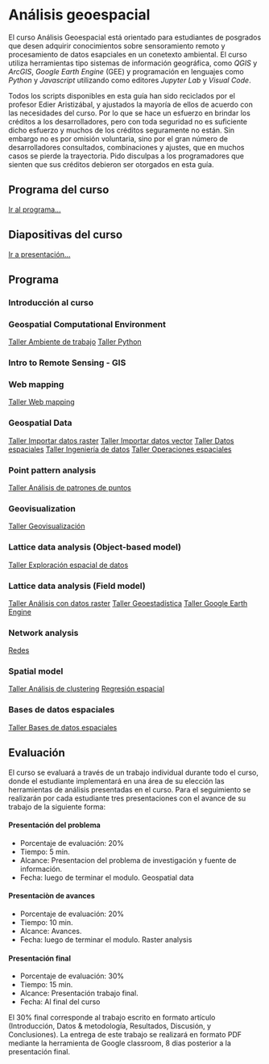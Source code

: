 # Análisis geoespacial

El curso Análisis Geoespacial está orientado para estudiantes de posgrados que desen adquirir conocimientos sobre sensoramiento remoto y procesamiento de datos esapciales en un conetexto ambiental. El curso utiliza herramientas tipo sistemas de información geográfica, como *QGIS* y *ArcGIS*, *Google Earth Engine* (GEE) y programación en lenguajes como *Python* y *Javascript* utilizando como editores *Jupyter Lab* y *Visual Code*. 

Todos los scripts disponibles en esta guía han sido reciclados por el profesor Edier Aristizábal, y ajustados la mayoría de ellos de acuerdo con las necesidades del curso. Por lo que se hace un esfuerzo en brindar los créditos a los desarrolladores, pero con toda seguridad no es suficiente dicho esfuerzo y muchos de los créditos seguramente no están. Sin embargo no es por omisión voluntaria, sino por el gran número de desarrolladores consultados, combinaciones y ajustes, que en muchos casos se pierde la trayectoria. Pido disculpas a los programadores que sienten que sus créditos debieron ser otorgados en esta guía.

## Programa del curso
[Ir al programa...](/Programa_AnalisisGeoespacial.pdf)

## Diapositivas del curso
[Ir a presentación...](AnalisisGeoespacial/html/AnalisisGeoespacial.html)

## Programa

### Introducción al curso

### Geospatial Computational Environment
[Taller Ambiente de trabajo](/Notebooks/ComputationalEnvironment.ipynb)
[Taller Python](/Notebooks/Python.ipynb)


### Intro to Remote Sensing - GIS

### Web mapping
[Taller Web mapping](/Notebooks/WebMapping.ipynb) 

### Geospatial Data
[Taller Importar datos raster](/Notebooks/DownloadData_Raster)
[Taller Importar datos vector](/Notebooks/DownloadData_Vector.ipynb)
[Taller Datos espaciales](/Notebooks/GeospatialData.ipynb) 
[Taller Ingeniería de datos](/Notebooks/DataEngineering.ipynb) 
[Taller Operaciones espaciales](/Notebooks/SpatialOperation.ipynb) 

### Point pattern analysis
[Taller Análisis de patrones de puntos](/Notebooks/PointPatternAnalysis.ipynb) 

### Geovisualization
[Taller Geovisualización](/Notebooks/Geovisualization.ipynb)

### Lattice data analysis (Object-based model)
[Taller Exploración espacial de datos](/Notebooks/ESDA.ipynb)

### Lattice data analysis (Field model)
[Taller Análisis con datos raster](/Notebooks/Raster.ipynb) 
[Taller Geoestadística](/Notebooks/Geostatistic.ipynb) 
[Taller Google Earth Engine](/Notebooks/GEE.ipynb)

### Network analysis
[Redes](/Notebooks/Network.ipynb) 

### Spatial model
[Taller Análisis de clustering](/Notebooks/Clustering.ipynb) 
[Regresión espacial](/Notebooks/SpatialRegression.ipynb) 

### Bases de datos espaciales
[Taller Bases de datos espaciales](/Notebooks/SGDB.ipynb) 

## Evaluación
El curso se evaluará a través de un trabajo individual durante todo el curso, donde el estudiante implementará en una área de 
su elección las herramientas de análisis presentadas en el curso. Para el seguimiento se realizarán por cada estudiante tres 
presentaciones con el avance de su trabajo de la siguiente forma:

#### Presentación del problema
* Porcentaje de evaluación: 20%
* Tiempo: 5 min.
* Alcance: Presentacion del problema de investigación y fuente de información.
* Fecha: luego de terminar el modulo. Geospatial data

#### Presentaciòn de avances
* Porcentaje de evaluación: 20%
* Tiempo: 10 min.
* Alcance: Avances.
* Fecha: luego de terminar el modulo. Raster analysis

#### Presentación final
* Porcentaje de evaluación: 30%
* Tiempo: 15 min.
* Alcance: Presentación trabajo final.
* Fecha: Al final del curso

El 30% final corresponde al trabajo escrito en formato artículo (Introducción, Datos \& metodología, Resultados, Discusión, 
y Conclusiones). La entrega de este trabajo se realizará en formato PDF mediante la herramienta de Google classroom, 8 dias posterior a la presentación final.